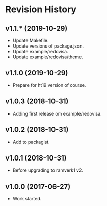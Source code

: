 Revision History
===================



v1.1.* (2019-10-29)
-------------------

* Update Makefile.
* Update versions of package.json.
* Update example/redovisa.
* Update example/redovisa/theme.



v1.1.0 (2019-10-29)
-------------------

* Prepare for ht19 version of course.



v1.0.3 (2018-10-31)
-------------------

* Adding first release om example/redovisa.



v1.0.2 (2018-10-31)
-------------------

* Add to packagist.



v1.0.1 (2018-10-31)
-------------------

* Before upgrading to ramverk1 v2.



v1.0.0 (2017-06-27)
-------------------

* Work started.
